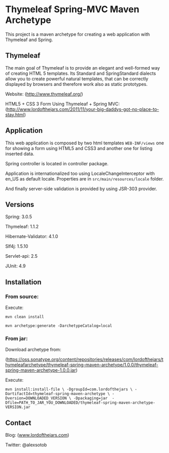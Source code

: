 Thymeleaf Spring-MVC Maven Archetype
====================================

This project is a maven archetype for creating a web application with Thymeleaf and Spring.

Thymeleaf
---------

The main goal of Thymeleaf is to provide an elegant and well-formed way of creating HTML 5 templates. Its Standard and SpringStandard dialects allow you to create powerful natural templates, that can be correctly displayed by browsers and therefore work also as static prototypes.

Website: (http://www.thymeleaf.org/)

HTML5 + CSS 3 Form Using Thymeleaf + Spring MVC: (http://www.lordofthejars.com/2011/11/your-big-daddys-got-no-place-to-stay.html)

Application
-----------

This web application is composed by two html templates `WEB-INF/views` one for showing a form using HTML5 and CSS3 and another one for listing inserted data.

Spring controller is located in controller package.

Application is internationalized too using LocaleChangeInterceptor with en_US as default locale. Properties are in `src/main/resources/locale` folder.

And finally server-side validation is provided by using JSR-303 provider.

Versions
--------

Spring: 3.0.5

Thymeleaf: 1.1.2

Hibernate-Validator: 4.1.0

Slf4j: 1.5.10

Servlet-api: 2.5

JUnit: 4.9

Installation
------------

### From source:

Execute:

`mvn clean install`

`mvn archetype:generate -DarchetypeCatalog=local`

### From jar:

Download archetype from:

(https://oss.sonatype.org/content/repositories/releases/com/lordofthejars/thymeleafarchetype/thymeleaf-spring-maven-archetype/1.0.0/thymeleaf-spring-maven-archetype-1.0.0.jar)

Execute:

`mvn install:install-file \
   -DgroupId=com.lordofthejars \
   -DartifactId=thymeleaf-spring-maven-archetype \
   -Dversion=DOWNLOADED_VERSION \
   -Dpackaging=jar 
   -Dfile=PATH_TO_JAR_YOU_DOWNLOADED/thymeleaf-spring-maven-archetype-VERSION.jar`

Contact
--------

Blog: (www.lordofthejars.com)

Twitter: @alexsotob


